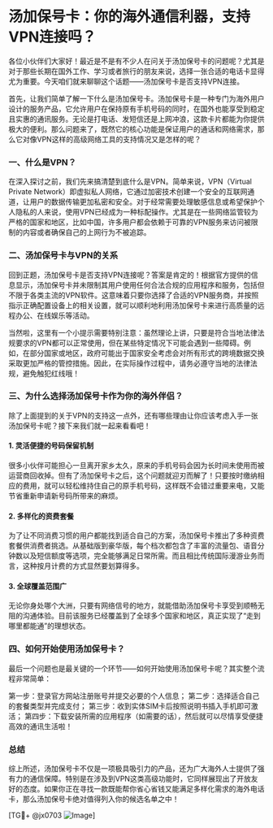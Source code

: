 # 汤加保号卡：你的海外通信利器，支持VPN连接吗？

各位小伙伴们大家好！最近是不是有不少人在问关于汤加保号卡的问题呢？尤其是对于那些长期在国外工作、学习或者旅行的朋友来说，选择一张合适的电话卡显得尤为重要。今天咱们就来聊聊这个话题——汤加保号卡是否支持VPN连接。

首先，让我们简单了解一下什么是汤加保号卡。汤加保号卡是一种专门为海外用户设计的服务产品，它允许用户在保持原有手机号码的同时，在国外也能享受到稳定且实惠的通讯服务。无论是打电话、发短信还是上网冲浪，这款卡片都能为你提供极大的便利。那么问题来了，既然它的核心功能是保证用户的通话和网络需求，那么它对像VPN这样的高级网络工具的支持情况又是怎样的呢？

### 一、什么是VPN？
在深入探讨之前，我们先来搞清楚到底什么是VPN。简单来说，VPN（Virtual Private Network）即虚拟私人网络，它通过加密技术创建一个安全的互联网通道，让用户的数据传输更加私密和安全。对于经常需要处理敏感信息或希望保护个人隐私的人来说，使用VPN已经成为一种标配操作。尤其是在一些网络监管较为严格的国家和地区，比如中国，许多用户都会依赖于可靠的VPN服务来访问被限制的内容或者确保自己的上网行为不被追踪。

### 二、汤加保号卡与VPN的关系
回到正题，汤加保号卡是否支持VPN连接呢？答案是肯定的！根据官方提供的信息显示，汤加保号卡并未限制其用户使用任何合法合规的应用程序和服务，包括但不限于各类主流的VPN软件。这意味着只要你选择了合适的VPN服务商，并按照指示正确配置设备上的相关设置，就可以顺利地利用汤加保号卡来进行高质量的远程办公、在线娱乐等活动。

当然啦，这里有一个小提示需要特别注意：虽然理论上讲，只要是符合当地法律法规要求的VPN都可以正常使用，但在某些特定情况下可能会遇到一些障碍。例如，在部分国家或地区，政府可能出于国家安全考虑会对所有形式的跨境数据交换采取更加严格的管控措施。因此，在实际操作过程中，请务必遵守当地的法律法规，避免触犯红线哦！

### 三、为什么选择汤加保号卡作为你的海外伴侣？
除了上面提到的关于VPN的支持这一点外，还有哪些理由让你应该考虑入手一张汤加保号卡呢？接下来我们就一起来看看吧！

#### 1. 灵活便捷的号码保留机制
很多小伙伴可能担心一旦离开家乡太久，原来的手机号码会因为长时间未使用而被运营商回收掉。但有了汤加保号卡之后，这个问题就迎刃而解了！只要按时缴纳相应的费用，就可以轻松维持住自己的原手机号码，这样既不会错过重要来电，又能节省重新申请新号码所带来的麻烦。

#### 2. 多样化的资费套餐
为了让不同消费习惯的用户都能找到适合自己的方案，汤加保号卡推出了多种资费套餐供消费者挑选。从基础版到豪华版，每个档次都包含了丰富的流量包、语音分钟数以及短信额度等选项，完全能够满足日常所需。而且相比传统国际漫游业务而言，这种按月计费的方式显然要划算得多。

#### 3. 全球覆盖范围广
无论你身处哪个大洲，只要有网络信号的地方，就能借助汤加保号卡享受到顺畅无阻的沟通体验。目前该服务已经覆盖到了全球多个国家和地区，真正实现了“走到哪里都能通”的理想状态。

### 四、如何开始使用汤加保号卡？
最后一个问题也是最关键的一个环节——如何开始使用汤加保号卡呢？其实整个流程非常简单：

第一步：登录官方网站注册账号并提交必要的个人信息；
第二步：选择适合自己的套餐类型并完成支付；
第三步：收到实体SIM卡后按照说明书插入手机即可激活；
第四步：下载安装所需的应用程序（如需要的话），然后就可以尽情享受便捷高效的通讯生活啦！

### 总结
综上所述，汤加保号卡不仅是一项极具吸引力的产品，还为广大海外人士提供了强有力的通信保障。特别是在涉及到VPN这类高级功能时，它同样展现出了开放友好的态度。如果你正在寻找一款既能帮你省心省钱又能满足多样化需求的海外电话卡，那么汤加保号卡绝对值得列入你的候选名单之中！

[TG💪+ @jx0703 ![Image](https://github.com/user-attachments/assets/dbca1d08-cadb-493c-b0ec-ad6f7a83f270)]